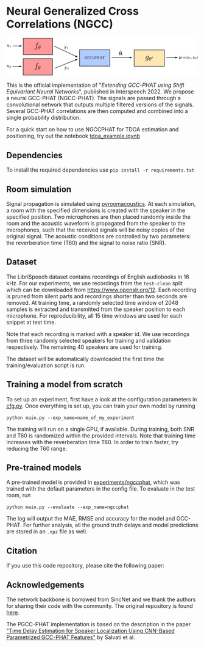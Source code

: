 # Neural Generalized Cross Correlations (NGCC)

![](ngcc.png)

This is the official implementation of "*Extending GCC-PHAT using Shift Equivariant Neural Networks*", published in Interspeech 2022. We propose a neural GCC-PHAT (NGCC-PHAT). The signals are passed through a convolutional network that outputs multiple filtered versions of the signals. Several GCC-PHAT correlations are then computed and combined into a single probability distribution.

For a quick start on how to use NGCCPHAT for TDOA estimation and positioning, try out the notebook [tdoa_example.ipynb](tdoa_example.ipynb)

## Dependencies

To install the required dependencies use `pip install -r requirements.txt`

## Room simulation

Signal propagation is simulated using [pyroomacoustics](https://github.com/LCAV/pyroomacoustics). At each simulation, a room with the specified dimensions is created with the speaker in the specified position. Two microphones are then placed randomly inside the room and the acoustic waveform is propagated from the speaker to the microphones, such that the received signals will be noisy copies of the original signal. The acoustic conditions are controlled by two parameters: the reverberation time (T60) and the signal to noise ratio (SNR).

## Dataset

The LibriSpeech dataset contains recordings of English audiobooks in 16 kHz. For our experiments, we use recordings from the `test-clean` split which can be downloaded from https://www.openslr.org/12. Each recording is pruned from silent parts and recordings shorter than two seconds are removed. At training time, a randomly selected time window of 2048 samples is extracted and transmitted from the speaker position to each microphone. For reproducibility, all 15 time windows are used for each snippet at test time.

Note that each recording is marked with a speaker id. We use recordings from three randomly selected speakers for training and validation respectively. The remaining 40 speakers are used for training.

The dataset will be automatically downloaded the first time the training/evaluation script is run.

## Training a model from scratch

To set up an experiment, first have a look at the configuration parameters in [cfg.py](cfg.py). Once everything is set up, you can train your own model by running

```
python main.py --exp_name=name_of_my_experiment
```

The training will run on a single GPU, if available. During training, both SNR and T60 is randomized within the provided intervals. Note that training time increases with the reverberation time T60. In order to train faster, try reducing the T60 range.

## Pre-trained models

A pre-trained model is provided in [experiments/ngccphat](experiments/ngccphat), which was trained with the default parameters in the config file. To evaluate in the test room, run

```
python main.py --evaluate --exp_name=ngccphat
```

The log will output the MAE, RMSE and accuracy for the model and GCC-PHAT. For further analysis, all the ground truth delays and model predictions are stored in an `.npz` file as well.

## Citation

If you use this code repository, please cite the following paper:

## Acknowledgements

The network backbone is borrowed from SincNet and we thank the authors for sharing their code with the community. The original repository is found [here](https://github.com/mravanelli/SincNet).

The PGCC-PHAT implementation is based on the description in the paper ["Time Delay Estimation for Speaker Localization Using CNN-Based Parametrized GCC-PHAT Features"](https://www.isca-speech.org/archive/pdfs/interspeech_2021/salvati21_interspeech.pdf) by Salvati et al.
